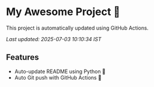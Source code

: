 # My Awesome Project 🚀

This project is automatically updated using GitHub Actions.

_Last updated: 2025-07-03 10:10:34 IST_

## Features
- Auto-update README using Python 🐍
- Auto Git push with GitHub Actions 🤖
